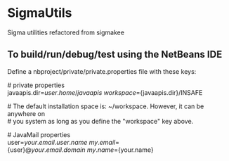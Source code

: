 # SigmaUtils
Sigma utilities refactored from sigmakee

## To build/run/debug/test using the NetBeans IDE
Define a nbproject/private/private.properties file with these keys:

\# private properties\
javaapis.dir=${user.home}/javaapis\
workspace=${javaapis.dir}/INSAFE

\# The default installation space is: ~/workspace. However, it can be anywhere on\
\# you system as long as you define the "workspace" key above.

\# JavaMail properties\
user=${your.email.user.name}\
my.email=${user}@${your.email.domain}\
my.name=${your.name}
